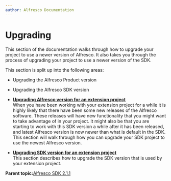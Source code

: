 ```yaml
---
author: Alfresco Documentation
---
```


# Upgrading

This section of the documentation walks through how to upgrade your project to use a newer version of Alfresco. It also takes you through the process of upgrading your project to use a newer version of the SDK.

This section is split up into the following areas:

-   Upgrading the Alfresco Product version
-   Upgrading the Alfresco SDK version

-   **[Upgrading Alfresco version for an extension project](../concepts/alfresco-sdk-upgrading-alfresco-version.md)**  
When you have been working with your extension project for a while it is highly likely that there have been some new releases of the Alfresco software. These releases will have new functionality that you might want to take advantage of in your project. It might also be that you are starting to work with this SDK version a while after it has been released, and latest Alfresco version is now newer than what is default in the SDK. This section will walk through how you can upgrade your SDK project to use the newest Alfresco version.
-   **[Upgrading SDK version for an extension project](../concepts/alfresco-sdk-upgrading-sdk-version.md)**  
This section describes how to upgrade the SDK version that is used by your extension project.

**Parent topic:**[Alfresco SDK 2.1.1](../concepts/alfresco-sdk-intro.md)


